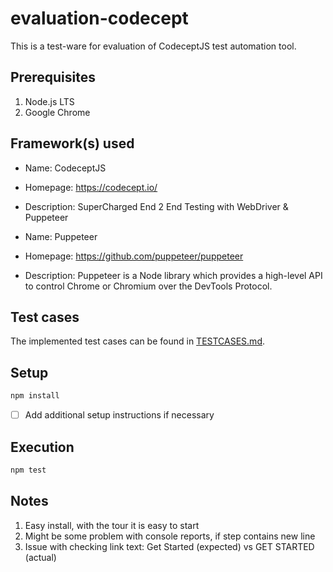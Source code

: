 # evaluation-codecept

This is a test-ware for evaluation of CodeceptJS test automation tool.

## Prerequisites

1. Node.js LTS
1. Google Chrome

## Framework(s) used

- Name: CodeceptJS
- Homepage: https://codecept.io/
- Description: SuperCharged End 2 End Testing with WebDriver & Puppeteer

- Name: Puppeteer
- Homepage: https://github.com/puppeteer/puppeteer
- Description: Puppeteer is a Node library which provides a high-level API to control Chrome or Chromium over the DevTools Protocol.

## Test cases

The implemented test cases can be found in [TESTCASES.md](TESTCASES.md).

## Setup

```bash
npm install
```

- [ ] Add additional setup instructions if necessary

## Execution

```bash
npm test
```

## Notes

1. Easy install, with the tour it is easy to start
2. Might be some problem with console reports, if step contains new line
3. Issue with checking link text: Get Started (expected) vs GET STARTED (actual)
